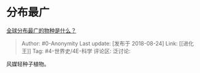 # 分布最广
[全球分布最广的物种是什么？](https://www.zhihu.com/question/291643444/answer/476796314)

> Author: #0-Anonymity
> Last update: [发布于 2018-08-24]
> Link: [[进化王]]
> Tag: #4-世界史/4E-科学
> 评论区:
> 泛讨论:

风媒轻种子植物。
